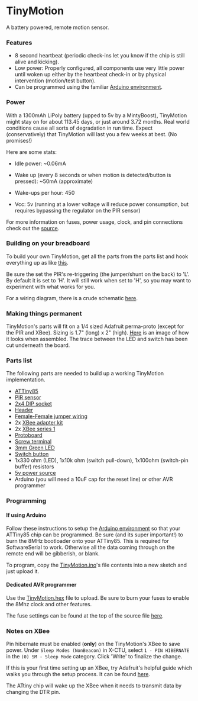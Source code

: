 TinyMotion
==========

A battery powered, remote motion sensor.

### Features

* 8 second heartbeat (periodic check-ins let you know if the chip is still alive and kicking).
* Low power: Properly configured, all components use very little power until woken up either by the heartbeat check-in or by physical intervention (motion/test button).
* Can be programmed using the familiar [Arduino environment](http://hlt.media.mit.edu/?p=1695).

### Power

With a 1300mAh LiPoly battery (upped to 5v by a MintyBoost), TinyMotion might stay on
for about 113.45 days, or just around 3.72 months. Real world conditions 
cause all sorts of degradation in run time. Expect (conservatively) that TinyMotion will
last you a few weeks at best. (No promises!)

Here are some stats:

* Idle power: ~0.06mA

* Wake up (every 8 seconds or when motion is detected/button is pressed): ~50mA (approximate)

* Wake-ups per hour: 450

* Vcc: 5v (running at a lower voltage will reduce power consumption, but requires bypassing the regulator on the PIR sensor)

For more information on fuses, power usage, clock, and pin connections check out the 
[source](https://github.com/davidk/TinyMotion/raw/master/TinyMotion.ino).

### Building on your breadboard

To build your own TinyMotion, get all the parts from the parts list and hook everything
up as like [this](https://github.com/davidk/TinyMotion/raw/master/breadboard.png).

Be sure the set the PIR's re-triggering (the jumper/shunt on the back) to 'L'. By default it is set to 'H'. It will 
still work when set to 'H', so you may want to experiment with what works for you.

For a wiring diagram, there is a crude schematic [here](https://github.com/davidk/TinyMotion/raw/master/schematic.png).

### Making things permanent

TinyMotion's parts will fit on a 1/4 sized Adafruit perma-proto (except for the PIR and XBee). Sizing is 1.7" (long) x 2" (high).
[Here](https://github.com/davidk/TinyMotion/raw/master/board.png) is an image of how it looks when assembled. The trace
between the LED and switch has been cut underneath the board.

### Parts list

The following parts are needed to build up a working TinyMotion implementation.

* [ATTiny85](http://www.mouser.com/ProductDetail/Atmel/ATtiny85-20PU/?qs=8jWQYweyg6NCiiaOb5GI9Q%3d%3d)
* [PIR sensor](http://www.adafruit.com/products/189)
* [2x4 DIP socket](http://search.digikey.com/scripts/dksearch/dksus.dll?vendor=0&keywords=3M5461-ND)
* [Header](https://www.adafruit.com/products/400)
* [Female-Female jumper wiring](https://www.adafruit.com/products/266)
* 2x [XBee adapter kit](https://www.adafruit.com/products/126)
* 2x [XBee series 1](https://www.adafruit.com/products/128)    
* [Protoboard](https://www.adafruit.com/products/589)
* [Screw terminal](https://www.adafruit.com/products/724)
* [3mm Green LED](https://www.adafruit.com/products/779)
* [Switch button](https://www.adafruit.com/products/367)
* 1x330 ohm (LED), 1x10k ohm (switch pull-down), 1x100ohm (switch-pin buffer) resistors
* [5v power source](https://www.adafruit.com/products/14)
* Arduino (you will need a 10uF cap for the reset line) or other AVR programmer

### Programming

#### If using Arduino

Follow these instructions to setup the [Arduino environment](http://hlt.media.mit.edu/?p=1695) so that your ATTiny85 chip can be programmed. Be sure (and its super important!) to burn the 8MHz bootloader onto your ATTiny85. This is required for SoftwareSerial to work. Otherwise all the data coming through on the remote end will be gibberish, or blank.

To program, copy the [TinyMotion.ino](https://github.com/davidk/TinyMotion/raw/master/TinyMotion.ino)'s file contents into a new sketch and just upload it.

#### Dedicated AVR programmer

Use the [TinyMotion.hex](https://github.com/davidk/TinyMotion/raw/master/TinyMotion.hex) file to upload. Be sure to burn your fuses to enable the 8Mhz clock and other features. 

The fuse settings can be found at the top of the source file [here](https://github.com/davidk/TinyMotion/raw/master/TinyMotion.ino).

### Notes on XBee

Pin hibernate must be enabled (**only**) on the TinyMotion's XBee to save power. 
Under `Sleep Modes (NonBeacon)` in X-CTU, select `1 - PIN HIBERNATE` in 
the `(0) SM - Sleep Mode` category. Click 'Write' to finalize the change.

If this is your first time setting up an XBee, try Adafruit's helpful guide 
which walks you through the setup process. It can be found [here](http://www.ladyada.net/make/xbee/configure.html).

The ATtiny chip will wake up the XBee when it needs to transmit data by changing the DTR pin.